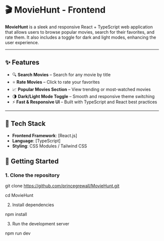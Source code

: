 # 🎬 MovieHunt - Frontend

**MovieHunt** is a sleek and responsive React + TypeScript web application that allows users to browse popular movies, search for their favorites, and rate them. It also includes a toggle for dark and light modes, enhancing the user experience.

---

## ✨ Features

- 🔍 **Search Movies** – Search for any movie by title
- ⭐ **Rate Movies** – Click to rate your favorites
- 📈 **Popular Movies Section** – View trending or most-watched movies
- 🌗 **Dark/Light Mode Toggle** – Smooth and responsive theme switching
- ⚡ **Fast & Responsive UI** – Built with TypeScript and React best practices

---

## 🧱 Tech Stack

- **Frontend Framework**: [React.js]
- **Language**: [TypeScript]
- **Styling**: CSS Modules / Tailwind CSS 


## 🚀 Getting Started

### 1. Clone the repository

git clone https://github.com/princegrewall/MovieHunt.git

cd MovieHunt

2. Install dependencies

npm install

3. Run the development server

npm run dev



